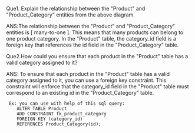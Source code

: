 Que1. Explain the relationship between the "Product" and "Product_Category" entities from the above diagram.

ANS:The relationship between the "Product" and "Product_Category" entities is [ many-to-one ].
    This means that many products can belong to one product category. 
    In the "Product" table, the category_id field is a foreign key that references the id field in the "Product_Category" table.



Que2.How could you ensure that each product in the "Product" table has a valid category assigned to it?

ANS: To ensure that each product in the "Product" table has a valid category assigned to it, you can use a foreign key constraint. 
     This constraint will enforce that the category_id field in the "Product" table must correspond to an existing id in the "Product_Category" table.
     
     Ex: you can use with help of this sql query:
        ALTER TABLE Product
        ADD CONSTRAINT fk_product_category
        FOREIGN KEY (category_id)
        REFERENCES Product_Category(id);





    
